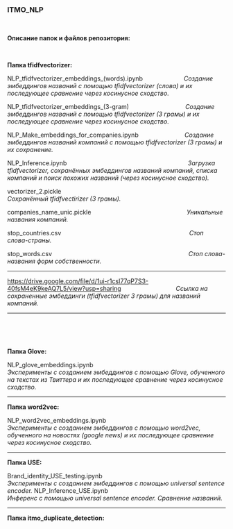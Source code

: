 ### ITMO_NLP
$~~~~~~~~~$

__Описание папок и файлов репозитория:__

$~~~~~~~~~$

__Папка tfidfvectorizer:__

NLP_tfidfvectorizer_embeddings_(words).ipynb $~~~~~~~~~~~~~~~~~~~~~~$ _Создание эмбеддингов названий с помощью tfidfvectorizer (слова) и их последующее сравнение через косинусное сходство._

NLP_tfidfvectorizer_embeddings_(3-gram)  $~~~~~~~~~~~~~~~~~~~~~~~~~~~~~~~$ _Создание эмбеддингов названий с помощью tfidfvectorizer (3 грамы) и их последующее сравнение через косинусное сходство._

NLP_Make_embeddings_for_companies.ipynb  $~~~~~~~~~~~~~~~~~~~~~~~~~$ _Создание эмбеддингов названий компаний с помощью tfidfvectorizer (3 грамы) и их сохранение._

NLP_Inference.ipynb  $~~~~~~~~~~~~~~~~~~~~~~~~~~~~~~~~~~~~~~~~~~~~~~~~~~~~~~~~~~~~~~~~~~~~~$ _Загрузка tfidfvectorizer, сохранённых эмбеддингов названий компаний, списка компаний и поиск похожих названий (через косинусное сходство)._

vectorizer_2.pickle  $~~~~~~~~~~~~~~~~~~~~~~~~~~~~~~~~~~~~~~~~~~~~~~~~~~~~~~~~~~~~~~~~~~~~~~~~~$ _Сохранённый tfidfvectirizer (3 грамы)._

companies_name_unic.pickle    $~~~~~~~~~~~~~~~~~~~~~~~~~~~~~~~~~~~~~~~~~~~~~~~~~~~~~~$ _Уникальные названия компаний._

stop_countries.csv      $~~~~~~~~~~~~~~~~~~~~~~~~~~~~~~~~~~~~~~~~~~~~~~~~~~~~~~~~~~~~~~~~~~~~~~~~~$ _Стоп слова-страны._

stop_words.csv     $~~~~~~~~~~~~~~~~~~~~~~~~~~~~~~~~~~~~~~~~~~~~~~~~~~~~~~~~~~~~~~~~~~~~~~~~~~~~~~$ _Стоп слова-названия форм собственности._

***
https://drive.google.com/file/d/1ui-r1csI77qP7S3-40fsM4eK9keAQ7L5/view?usp=sharing   $~~~~~~~~~~~~~~~~~~~~~~~~~~~~~~~$_Ссылка на сохраненные эмбеддинги (tfidfvectorizer 3 грамы) для названий компаний._

***
$~~~~~~~~~~~~~~~~~~~~~~~~~~~~~~~~~~~~~~~~~~~~~~$
$~~~~~~~~~~~~~~~~~~~~~~~~~~~~~~~~~~~~~~~~~~~~~~$
$~~~~~~~~~~~~~~~~~~~~~~~~~~~~~~~~~~~~~~~~~~~~~~$
$~~~~~~~~~~~~~~~~~~~~~~~~~~~~~~~~~~~~~~~~~~~~~~$
$~~~~~~~~~~~~~~~~~~~~~~~~~~~~~~~~~~~~~~~~~~~~~~$

__Папка Glove:__

NLP_glove_embeddings.ipynb     $~~~~~~~~~~~~~~~~~~~~~~~~~~~~~~~~~~~~~~~~~~~~~~~~~~~~$ _Эксперименты с созданием эмбеддингов с помощью Glove, обученного на текстах из Твиттера и их последующее сравнение через косинусное сходство._

***

__Папка word2vec:__

NLP_word2vec_embeddings.ipynb  $~~~~~~~~~~~~~~~~~~~~~~~~~~~~~~~~~~~~~~~~~~~~~$   _Эксперименты с созданием эмбеддингов с помощью word2vec, обученного на новостях (google news) и их последующее сравнение через косинусное сходство._

***

__Папка USE:__

Brand_identity_USE_testing.ipynb  $~~~~~~~~~~~~~~~~~~~~~~~~~~~~~~~~~~~~~~~~~~~~~~~$ _Эксперименты с созданием эмбеддингов с помощью universal sentence encoder._
NLP_Inference_USE.ipynb   $~~~~~~~~~~~~~~~~~~~~~~~~~~~~~~~~~~~~~~~~~~~~~~~~~~~~~~~~~~~~$ _Инференс с помощью universal sentence encoder. Сравнение названий._

***

__Папка itmo_duplicate_detection:__

